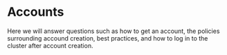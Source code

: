 # Accounts

Here we will answer questions such as how to get an account, the policies surrounding accound creation, best practices, and how to log in to the cluster after account creation.